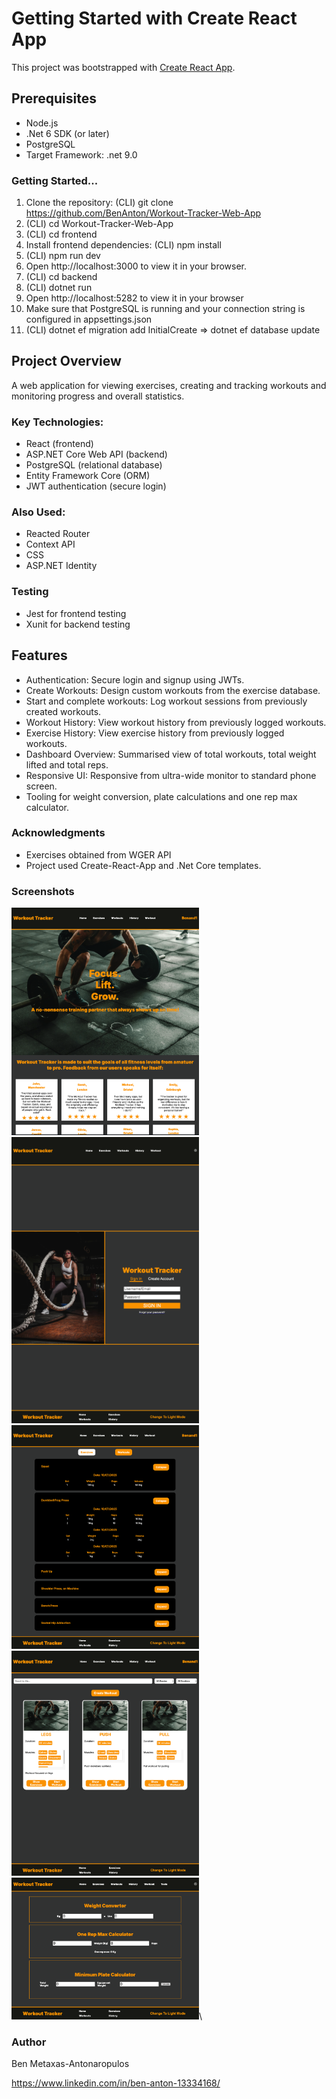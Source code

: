 # Getting Started with Create React App

This project was bootstrapped with [Create React App](https://github.com/facebook/create-react-app).

## Prerequisites

* Node.js
* .Net 6 SDK (or later)
* PostgreSQL
* Target Framework: .net 9.0

### Getting Started...

1. Clone the repository:  (CLI) git clone https://github.com/BenAnton/Workout-Tracker-Web-App
2. (CLI) cd Workout-Tracker-Web-App
3. (CLI) cd frontend
4. Install frontend dependencies:  (CLI) npm install
5. (CLI) npm run dev
6. Open http://localhost:3000 to view it in your browser.
7. (CLI) cd backend
8. (CLI) dotnet run
9. Open http://localhost:5282 to view it in your browser
10. Make sure that PostgreSQL is running and your connection string is configured in appsettings.json
11. (CLI) dotnet ef migration add InitialCreate => dotnet ef database update

## Project Overview

A web application for viewing exercises, creating and tracking workouts and monitoring progress and overall statistics.

### Key Technologies:

* React (frontend)
* ASP.NET Core Web API (backend)
* PostgreSQL (relational database)
* Entity Framework Core (ORM)
* JWT authentication (secure login)

### Also Used:

* Reacted Router
* Context API
* CSS
* ASP.NET Identity

### Testing

* Jest for frontend testing
* Xunit for backend testing

## Features

* Authentication: Secure login and signup using JWTs.
* Create Workouts: Design custom workouts from the exercise database.
* Start and complete workouts: Log workout sessions from previously created workouts.
* Workout History: View workout history from previously logged workouts.
* Exercise History: View exercise history from previously logged workouts.
* Dashboard Overview: Summarised view of total workouts, total weight lifted and total reps.
* Responsive UI: Responsive from ultra-wide monitor to standard phone screen.
* Tooling for weight conversion, plate calculations and one rep max calculator.

### Acknowledgments

* Exercises obtained from WGER API
* Project used Create-React-App and .Net Core templates.

### Screenshots

<img src="Frontend/public/Screenshots/homepage1.png" width=300/>\
<img src="Frontend/public/Screenshots/login.png" width=300/>\
<img src="Frontend/public/Screenshots/workouthistory.png" width=300/>\
<img src="Frontend/public/Screenshots/workouts.png" width=300/>\
<img src="Frontend/public/Screenshots/tools.png" width=300/>\

### Author

Ben Metaxas-Antonaropulos

https://www.linkedin.com/in/ben-anton-13334168/
